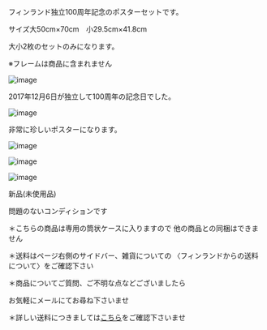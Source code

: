 <link rel="stylesheet" type="text/css" href="/assets/css/styles.css">

フィンランド独立100周年記念のポスターセットです。

サイズ大50cm×70cm　小29.5cm×41.8cm

大小2枚のセットのみになります。

※フレームは商品に含まれません


![image](https://github.com/dkzakka/dkzakka.github.io/assets/68973947/8a7050c9-a39d-44f4-b462-1bdc36258446)

2017年12月6日が独立して100周年の記念日でした。

![image](https://github.com/dkzakka/dkzakka.github.io/assets/68973947/69defc8e-217f-4f0b-8fb6-8935cde48c6f)


非常に珍しいポスターになります。


![image](https://github.com/dkzakka/dkzakka.github.io/assets/68973947/17c7e3db-6684-489a-a52d-98088be8c8be)


![image](https://github.com/dkzakka/dkzakka.github.io/assets/68973947/969b072b-b0f8-4c4f-bff1-0ddbd288db33)

![image](https://github.com/dkzakka/dkzakka.github.io/assets/68973947/dd559bf7-82b5-4950-ba69-29c7e63362f8)


新品(未使用品)

問題のないコンディションです

＊こちらの商品は専用の筒状ケースに入りますので
他の商品との同梱はできません

＊送料はページ右側のサイドバー、雑貨についての
〈フィンランドからの送料について〉をご確認下さい

＊商品についてご質問、ご不明な点などございましたら

お気軽にメールにてお尋ね下さいませ

＊詳しい送料につきましては[こちら](https://dkzakka.github.io/2005/03/31/%E9%9B%91%E8%B2%A8%E3%81%AB%E3%81%A4%E3%81%84%E3%81%A6.html)をご確認下さいませ
